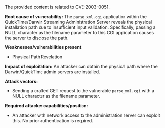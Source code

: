 The provided content is related to CVE-2003-0051.

**Root cause of vulnerability:**
The `parse_xml.cgi` application within the QuickTime/Darwin Streaming Administration Server reveals the physical installation path due to insufficient input validation. Specifically, passing a NULL character as the filename parameter to this CGI application causes the server to disclose the path.

**Weaknesses/vulnerabilities present:**
- Physical Path Revelation

**Impact of exploitation:**
An attacker can obtain the physical path where the Darwin/QuickTime admin servers are installed.

**Attack vectors:**
- Sending a crafted GET request to the vulnerable `parse_xml.cgi` with a NULL character as the filename parameter.

**Required attacker capabilities/position:**
- An attacker with network access to the administration server can exploit this. No prior authentication is required.